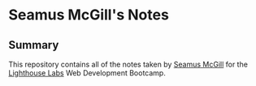# Seamus McGill's Notes

## Summary

This repository contains all of the notes taken by [Seamus McGill](https://github.com/seamusmcgill) for the [Lighthouse Labs](https://www.lighthouselabs.ca/) Web Development Bootcamp.

